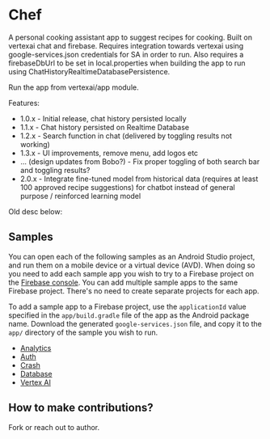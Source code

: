 # Chef

A personal cooking assistant app to suggest recipes for cooking. Built on vertexai chat and
firebase. Requires integration towards
vertexai using google-services.json credentials for SA in order to run.
Also requires a firebaseDbUrl to be set in local.properties when building the app to run using
ChatHistoryRealtimeDatabasePersistence.

Run the app from vertexai/app module.

Features:

- 1.0.x - Initial release, chat history persisted locally
- 1.1.x - Chat history persisted on Realtime Database
- 1.2.x - Search function in chat (delivered by toggling results not working)
- 1.3.x - UI improvements, remove menu, add logos etc
- ... (design updates from Bobo?) - Fix proper toggling of both search bar and toggling results?
- 2.0.x - Integrate fine-tuned model from historical data (requires at least 100 approved recipe
  suggestions) for chatbot instead of general purpose / reinforced learning model

Old desc below:

## Samples

You can open each of the following samples as an Android Studio project, and run
them on a mobile device or a virtual device (AVD). When doing so you need to
add each sample app you wish to try to a Firebase project on the [Firebase
console](https://console.firebase.google.com). You can add multiple sample apps
to the same Firebase project. There's no need to create separate projects for
each app.

To add a sample app to a Firebase project, use the `applicationId` value specified
in the `app/build.gradle` file of the app as the Android package name. Download
the generated `google-services.json` file, and copy it to the `app/` directory of
the sample you wish to run.

- [Analytics](analytics/README.md)
- [Auth](auth/README.md)
- [Crash](crash/README.md)
- [Database](database/README.md)
- [Vertex AI](vertexai/README.md)

## How to make contributions?

Fork or reach out to author.
